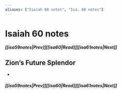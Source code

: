 ```yaml
---
aliases: ["Isaiah 60 notes", "Isa. 60 notes"]
---
```

# Isaiah 60 notes
##### <span class=arrow-left></span>[[isa59notes|Prev]]<span class=navigation-separator></span>[[isa60|Read]]<span class=navigation-separator></span>[[isa61notes|Next]]<span class=arrow-right></span>
## Zion’s Future Splendor
- 
##### <span class=arrow-left></span>[[isa59notes|Prev]]<span class=navigation-separator></span>[[isa60|Read]]<span class=navigation-separator></span>[[isa61notes|Next]]<span class=arrow-right></span>